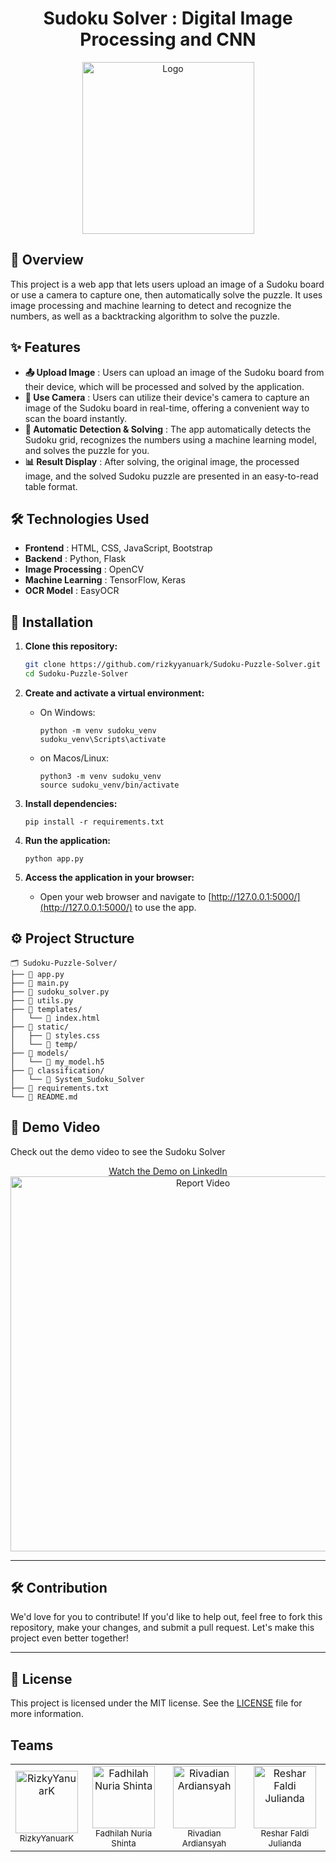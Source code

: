 <div align="center">
  <h1> Sudoku Solver : Digital Image Processing and CNN</h1>
  <img src="https://github.com/rizkyyanuark/SudokuSolver-DataCitra/blob/main/util/sudoku.png" align="center" alt="Logo" width="275" height="275">
</div>

## 📝 Overview
This project is a web app that lets users upload an image of a Sudoku board or use a camera to capture one, then automatically solve the puzzle. It uses image processing and machine learning to detect and recognize the numbers, as well as a backtracking algorithm to solve the puzzle.

## ✨ Features

- **📤 Upload Image** : Users can upload an image of the Sudoku board from their device, which will be processed and solved by the application.
- **📸 Use Camera** : Users can utilize their device's camera to capture an image of the Sudoku board in real-time, offering a convenient way to scan the board instantly.
- **🤖 Automatic Detection & Solving** : The app automatically detects the Sudoku grid, recognizes the numbers using a machine learning model, and solves the puzzle for you.
- **📊 Result Display** : After solving, the original image, the processed image, and the solved Sudoku puzzle are presented in an easy-to-read table format.

## 🛠️ Technologies Used
- **Frontend** : HTML, CSS, JavaScript, Bootstrap
- **Backend** : Python, Flask
- **Image Processing** : OpenCV
- **Machine Learning** : TensorFlow, Keras
- **OCR Model** : EasyOCR

## 🚀 Installation

1. **Clone this repository:**

   ```bash
   git clone https://github.com/rizkyyanuark/Sudoku-Puzzle-Solver.git
   cd Sudoku-Puzzle-Solver
2. **Create and activate a virtual environment:**
   - On Windows:
     ```
     python -m venv sudoku_venv
     sudoku_venv\Scripts\activate
     ```
   - on Macos/Linux:
     ```
     python3 -m venv sudoku_venv
     source sudoku_venv/bin/activate
     ```
3. **Install dependencies:**
   ```
   pip install -r requirements.txt
   ```
4. **Run the application:**
   ```
   python app.py
   ```
5. **Access the application in your browser:**
   - Open your web browser and navigate to [http://127.0.0.1:5000/](http://127.0.0.1:5000/) to use the app.


## ⚙️ Project Structure
```
🗂️ Sudoku-Puzzle-Solver/
├── 📄 app.py                     
├── 📄 main.py                    
├── 📄 sudoku_solver.py           
├── 📄 utils.py                   
├── 📁 templates/                 
│   └── 📄 index.html             
├── 📁 static/                    
│   ├── 📄 styles.css             
│   └── 📁 temp/                  
├── 📁 models/                    
│   └── 📄 my_model.h5            
├── 📁 classification/            
│   └── 📄 System_Sudoku_Solver   
├── 📄 requirements.txt           
└── 📄 README.md
```

## 🎥 Demo Video

Check out the demo video to see the Sudoku Solver

<div align="center">
  <a href="https://www.linkedin.com/feed/update/urn:li:activity:7221422183175139328/" target="_blank">
    Watch the Demo on LinkedIn
  </a>
  <br/>
  <a href="https://lookerstudio.google.com/reporting/1cd78423-a8d7-496f-bea2-35fce8ee06f7/page/ynr1D" target="_blank">
    <img src="https://github.com/rizkyyanuark/Sudoku-Puzzle-Solver/blob/ed15bef11268f939ff16cf001945e4bb48ae983e/material/demo.gif" alt="Report Video" width="600"/>
  </a>
</div>




---

## 🛠️ Contribution

We'd love for you to contribute! If you'd like to help out, feel free to fork this repository, make your changes, and submit a pull request. Let's make this project even better together!

---

## 📜 License

This project is licensed under the MIT license. See the [LICENSE](./LICENSE) file for more information.


## Teams
<div align="center">
  <table style="margin: auto;">
    <tr>
      <td align="center">
  <a href="https://github.com/rizkyyanuark">
    <img src="https://avatars.githubusercontent.com/u/82692777?v=4" width="100px;" alt="RizkyYanuarK"/>
  </a>
  <br />
  <sub>RizkyYanuarK</sub>
</td>
<td align="center">
  <a href="https://github.com/fadhilahnuria">
    <img src="https://avatars.githubusercontent.com/u/114966285?v=4" width="100px;" alt="Fadhilah Nuria Shinta"/>
  </a>
  <br />
  <sub>Fadhilah Nuria Shinta</sub>
</td>
<td align="center">
  <a href="https://github.com/prenji3">
    <img src="https://avatars.githubusercontent.com/u/171494212?v=4" width="100px;" alt="Rivadian Ardiansyah"/>
  </a>
  <br />
  <sub>Rivadian Ardiansyah</sub>
</td>
<td align="center">
  <a href="https://github.com/resharjuliand">
    <img src="https://avatars.githubusercontent.com/u/171216405?v=4" width="100px;" alt="Reshar Faldi Julianda"/>
  </a>
  <br />
  <sub>Reshar Faldi Julianda</sub>
</td>
  </table>
</div>
